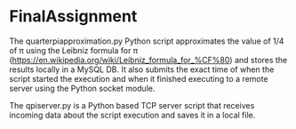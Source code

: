 # FinalAssignment

The quarterpiapproximation.py Python script approximates the value of 1/4 of π using the Leibniz formula for π (https://en.wikipedia.org/wiki/Leibniz_formula_for_%CF%80) and stores the results locally in a MySQL DB. It also submits the exact time of when the script started the execution and when it finished executing to a remote server using the Python socket module.

The qpiserver.py is a Python based TCP server script that receives incoming data about the script execution and saves it in a local file. 
